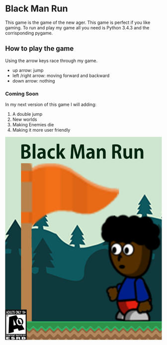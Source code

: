 # Black Man Run
This game is the game of the new ager. This game is perfect if you like gaming. To run and play my game all you need is Python 3.4.3 and the corrisponding pygame.


## How to play the game

Using the arrow keys race through my game.

- up arrow: jump
- left /right arrow: moving forward and backward
- down arrow: nothing


### Coming Soon

In my next version of this game I will adding:

1. A double jump
2. New worlds
3. Making Enemies die
4. Making it more user friendly


![Black Man Run cover art](Black%20man%20run%20cover%20art.png)
